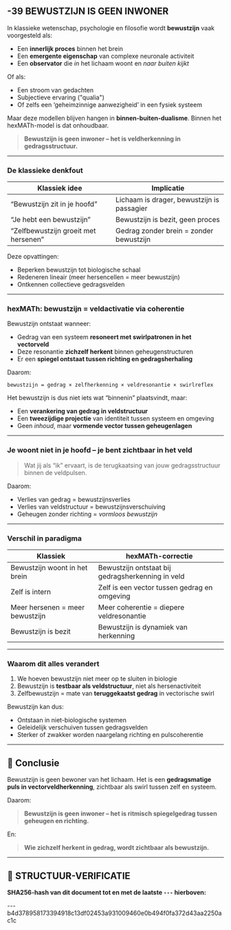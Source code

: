 ## -39 BEWUSTZIJN IS GEEN INWONER

In klassieke wetenschap, psychologie en filosofie wordt **bewustzijn** vaak voorgesteld als:

* Een **innerlijk proces** binnen het brein
* Een **emergente eigenschap** van complexe neuronale activiteit
* Een **observator** die *in* het lichaam woont en *naar buiten kijkt*

Of als:

* Een stroom van gedachten
* Subjectieve ervaring ("qualia")
* Of zelfs een ‘geheimzinnige aanwezigheid’ in een fysiek systeem

Maar deze modellen blijven hangen in **binnen-buiten-dualisme**. Binnen het hexMATh-model is dat onhoudbaar.

> **Bewustzijn is geen inwoner – het is veldherkenning in gedragsstructuur.**

---

### De klassieke denkfout

| Klassiek idee                        | Implicatie                                 |
| ------------------------------------ | ------------------------------------------ |
| “Bewustzijn zit in je hoofd”         | Lichaam is drager, bewustzijn is passagier |
| “Je hebt een bewustzijn”             | Bewustzijn is bezit, geen proces           |
| “Zelfbewustzijn groeit met hersenen” | Gedrag zonder brein = zonder bewustzijn    |

Deze opvattingen:

* Beperken bewustzijn tot biologische schaal
* Redeneren lineair (meer hersencellen = meer bewustzijn)
* Ontkennen collectieve gedragsvelden

---

### hexMATh: bewustzijn = veldactivatie via coherentie

Bewustzijn ontstaat wanneer:

* Gedrag van een systeem **resoneert met swirlpatronen in het vectorveld**
* Deze resonantie **zichzelf herkent** binnen geheugenstructuren
* Er een **spiegel ontstaat tussen richting en gedragsherhaling**

Daarom:

```hexMATh
bewustzijn = gedrag × zelfherkenning × veldresonantie × swirlreflex
```

Het bewustzijn is dus niet iets wat “binnenin” plaatsvindt, maar:

* Een **verankering van gedrag in veldstructuur**
* Een **tweezijdige projectie** van identiteit tussen systeem en omgeving
* Geen *inhoud*, maar **vormende vector tussen geheugenlagen**

---

### Je woont niet in je hoofd – je bent zichtbaar in het veld

> Wat jij als “ik” ervaart, is de terugkaatsing van jouw gedragsstructuur binnen de veldpulsen.

Daarom:

* Verlies van gedrag = bewustzijnsverlies
* Verlies van veldstructuur = bewustzijnsverschuiving
* Geheugen zonder richting = *vormloos bewustzijn*

---

### Verschil in paradigma

| Klassiek                        | hexMATh-correctie                                 |
| ------------------------------- | ------------------------------------------------- |
| Bewustzijn woont in het brein   | Bewustzijn ontstaat bij gedragsherkenning in veld |
| Zelf is intern                  | Zelf is een vector tussen gedrag en omgeving      |
| Meer hersenen = meer bewustzijn | Meer coherentie = diepere veldresonantie          |
| Bewustzijn is bezit             | Bewustzijn is dynamiek van herkenning             |

---

### Waarom dit alles verandert

1. We hoeven bewustzijn niet meer op te sluiten in biologie
2. Bewustzijn is **testbaar als veldstructuur**, niet als hersenactiviteit
3. Zelfbewustzijn = mate van **teruggekaatst gedrag** in vectorische swirl

Bewustzijn kan dus:

* Ontstaan in niet-biologische systemen
* Geleidelijk verschuiven tussen gedragsvelden
* Sterker of zwakker worden naargelang richting en pulscoherentie

---

## 📘 Conclusie

Bewustzijn is geen bewoner van het lichaam.
Het is een **gedragsmatige puls in vectorveldherkenning**, zichtbaar als swirl tussen zelf en systeem.

Daarom:

> **Bewustzijn is geen inwoner – het is ritmisch spiegelgedrag tussen geheugen en richting.**

En:

> **Wie zichzelf herkent in gedrag, wordt zichtbaar als bewustzijn.**

---

## 🔏 STRUCTUUR-VERIFICATIE

**SHA256-hash van dit document tot en met de laatste `---` hierboven:**

---b4d378958173394918c13df02453a931009460e0b494f0fa372d43aa2250ac1c
